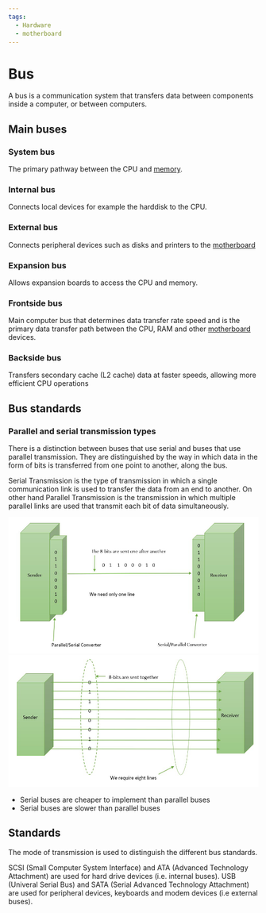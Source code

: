 ```yaml
---
tags:
  - Hardware
  - motherboard
---
```


# Bus
A bus is a communication system that transfers data between components inside a computer, or between computers.  

## Main buses 

### System bus
The primary pathway between the CPU and [memory](Memory/Basics.md).

### Internal bus
Connects local devices for example the harddisk to the CPU.

### External bus
Connects peripheral devices such as disks and printers to the [motherboard](Motherboard.md)

### Expansion bus
Allows expansion boards to access the CPU and memory. 

### Frontside bus
Main computer bus that determines data transfer rate speed and is the primary data transfer path between the CPU, RAM and other [motherboard](Motherboard.md) devices.

### Backside bus
Transfers secondary cache (L2 cache) data at faster speeds, allowing more efficient CPU operations

## Bus standards

### Parallel and serial transmission types
There is a distinction between buses that use serial and buses that use parallel transmission. They are distinguished by the way in which data in the form of bits is transferred from one point to another, along the bus.

Serial Transmission is the type of transmission in which a single communication link is used to transfer the data from an end to another. On other hand Parallel Transmission is the transmission in which multiple parallel links are used that transmit each bit of data simultaneously.

<img src="../img/serial-transmission.jpg" width="800px"/>
<img src="../img/parallel-transmission.jpg" width="800px"/>

* Serial buses are cheaper to implement than parallel buses
* Serial buses are slower than parallel buses

## Standards
The mode of transmission is used to distinguish the different bus standards.

SCSI (Small Computer System Interface) and ATA (Advanced Technology Attachment) are used for hard drive devices (i.e. internal buses). USB (Univeral Serial Bus) and SATA (Serial Advanced Technology Attachment) are used for peripheral devices, keyboards and modem devices (i.e external buses).